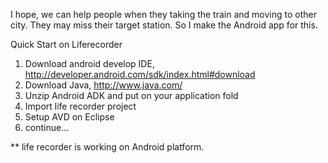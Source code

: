 I hope, we can help people when they taking the train and moving to other city. They may miss their target station. So I make the Android app for this.

Quick Start on Liferecorder
1) Download android develop IDE, http://developer.android.com/sdk/index.html#download <br>
2) Download Java, http://www.java.com/ <br>
3) Unzip Android ADK and put on your application fold <br>
4) Import life recorder project <br>
5) Setup AVD on Eclipse <br>
6) continue… <br>

** life recorder is working on Android platform.
